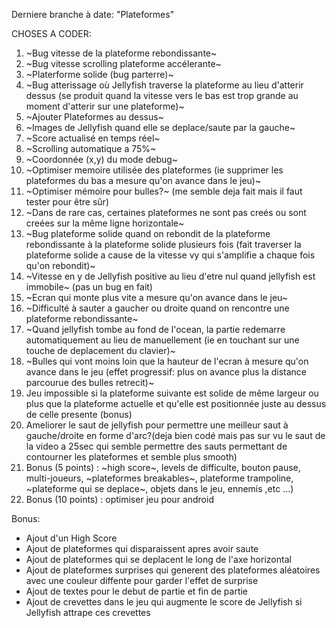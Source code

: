 Derniere branche à date: "Plateformes"

CHOSES A CODER:

1) ~Bug vitesse de la plateforme rebondissante~ 
2) ~Bug vitesse scrolling plateforme accélerante~ 
3) ~Platerforme solide (bug parterre)~ 
4) ~Bug atterissage où Jellyfish traverse la plateforme au lieu d'atterir dessus (se produit quand la vitesse vers le bas est trop grande au moment d'atterir sur une plateforme)~
5) ~Ajouter Plateformes au dessus~ 
6) ~Images de Jellyfish quand elle se deplace/saute par la gauche~ 
7) ~Score actualisé en temps réel~ 
8) ~Scrolling automatique a 75%~
9) ~Coordonnée (x,y) du mode debug~ 
10) ~Optimiser memoire utilisée des plateformes (ie supprimer les plateformes du bas a mesure qu'on avance dans le jeu)~
11) ~Optimiser mémoire pour bulles?~ (me semble deja fait mais il faut tester pour être sûr)
12) ~Dans de rare cas, certaines plateformes ne sont pas creés ou sont creées sur la même ligne horizontale~
13) ~Bug plateforme solide quand on rebondit de la plateforme rebondissante à la plateforme solide plusieurs fois (fait traverser la plateforme solide a cause de la vitesse vy qui s'amplifie a chaque fois qu'on rebondit)~
14) ~Vitesse en y de Jellyfish positive au lieu d'etre nul quand jellyfish est immobile~ (pas un bug en fait)
15) ~Ecran qui monte plus vite a mesure qu'on avance dans le jeu~
16) ~Difficulté à sauter a gaucher ou droite quand on rencontre une plateforme rebondissante~
17) ~Quand jellyfish tombe au fond de l'ocean, la partie redemarre automatiquement au lieu de manuellement (ie en touchant sur une touche de deplacement du clavier)~
18) ~Bulles qui vont moins loin que la hauteur de l'ecran à mesure qu'on avance dans le jeu (effet progressif: plus on avance plus la distance parcourue des bulles retrecit)~
19) Jeu impossible si la plateforme suivante est solide de même largeur ou plus que la plateforme actuelle et qu'elle est positionnée juste au dessus de celle presente (bonus)
20) Ameliorer le saut de jellyfish pour permettre une meilleur saut à gauche/droite en forme d'arc?(deja bien codé mais pas sur vu le saut de la video a 25sec qui semble permettre des sauts permettant de contourner les plateformes et semble plus smooth)
21) Bonus (5 points) : ~high score~, levels de difficulte, bouton pause, multi-joueurs, ~plateformes breakables~, plateforme trampoline, ~plateforme qui se deplace~, objets dans le jeu, ennemis ,etc ...) 
22) Bonus (10 points) : optimiser jeu pour android 

Bonus: 
- Ajout d'un High Score
- Ajout de plateformes qui disparaissent apres avoir saute
- Ajout de plateformes qui se deplacent le long de l'axe horizontal
- Ajout de plateformes surprises qui generent des plateformes aléatoires avec une couleur diffente pour garder l'effet de surprise
- Ajout de textes pour le debut de partie et fin de partie
- Ajout de crevettes dans le jeu qui augmente le score de Jellyfish si Jellyfish attrape ces crevettes


